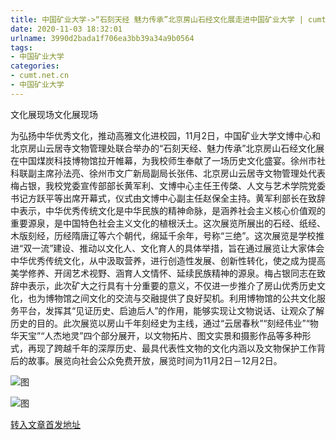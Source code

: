 ```yaml
---
title: 中国矿业大学->“石刻天经 魅力传承”北京房山石经文化展走进中国矿业大学 | cumt.net.cn
date: 2020-11-03 18:32:01
urlname: 3990d2bada1f706ea3bb39a34a9b0564
tags: 
- 中国矿业大学
categories:
- cumt.net.cn
- 中国矿业大学
---
```

文化展现场文化展现场

为弘扬中华优秀文化，推动高雅文化进校园，11月2日，中国矿业大学文博中心和北京房山云居寺文物管理处联合举办的“石刻天经、魅力传承”北京房山石经文化展在中国煤炭科技博物馆拉开帷幕，为我校师生奉献了一场历史文化盛宴。徐州市社科联副主席孙法亮、徐州市文广新局副局长张伟、北京房山云居寺文物管理处代表梅占银，我校党委宣传部部长黄军利、文博中心主任王传棨、人文与艺术学院党委书记方跃平等出席开幕式，仪式由文博中心副主任赵保全主持。黄军利部长在致辞中表示，中华优秀传统文化是中华民族的精神命脉，是涵养社会主义核心价值观的重要源泉，是中国特色社会主义文化的植根沃土。这次展览所展出的石经、纸经、木版刻经，历经隋唐辽等六个朝代，绵延千余年，号称“三绝”。这次展览是学校推进“双一流”建设、推动以文化人、文化育人的具体举措，旨在通过展览让大家体会中华优秀传统文化，从中汲取营养，进行创造性发展、创新性转化，使之成为提高美学修养、开阔艺术视野、涵育人文情怀、延续民族精神的源泉。梅占银同志在致辞中表示，此次矿大之行具有十分重要的意义，不仅进一步推介了房山优秀历史文化，也为博物馆之间文化的交流与交融提供了良好契机。利用博物馆的公共文化服务平台，发挥其“见证历史、启迪后人”的作用，能够实现让文物说话、让观众了解历史的目的。此次展览以房山千年刻经史为主线，通过“云居春秋”“刻经伟业”“物华天宝”“人杰地灵”四个部分展开，以文物拓片、图文实景和摄影作品等多种形式，再现了跨越千年的深厚历史、最具代表性文物的文化内涵以及文物保护工作背后的故事。展览向社会公众免费开放，展览时间为11月2日－12月2日。

![图](http://xwzx.cumt.edu.cn/_upload/article/images/ed/9e/7ed40fe149138a743b32cd55afec/f29429c8-8f4d-42d0-84b5-cd645a1d6904.png)

![图](http://xwzx.cumt.edu.cn/_upload/article/images/ed/9e/7ed40fe149138a743b32cd55afec/9b3bc90b-4888-43ff-ae72-ce760c86c4ee.png)

[转入文章首发地址](http://xwzx.cumt.edu.cn/d8/c6/c523a579782/page.htm)